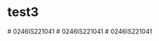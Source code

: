 # test3
#   0 2 4 6 I S 2 2 1 0 4 1  
 #   0 2 4 6 I S 2 2 1 0 4 1  
 #   0 2 4 6 I S 2 2 1 0 4 1  
 